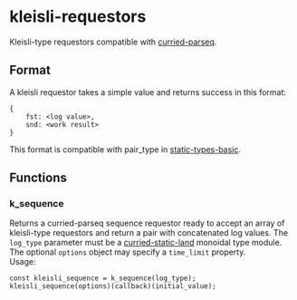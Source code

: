 # kleisli-requestors   
Kleisli-type requestors compatible with [curried-parseq](https://github.com/jlrwi/curried-parseq).   
## Format   
A kleisli requestor takes a simple value and returns success in this format:   
```   
{   
    fst: <log value>,   
    snd: <work result>   
}   
```   
This format is compatible with pair_type in [static-types-basic](https://github.com/jlrwi/static-types-basic).   
## Functions   
### k_sequence   
Returns a curried-parseq sequence requestor ready to accept an array of kleisli-type requestors and return a pair with concatenated log values. The `log_type` parameter must be a [curried-static-land](https://github.com/jlrwi/curried-static-land) monoidal type module. The optional `options` object may specify a `time_limit` property.   
Usage:   
```   
const kleisli_sequence = k_sequence(log_type);   
kleisli_sequence(options)(callback)(initial_value);   
```   
